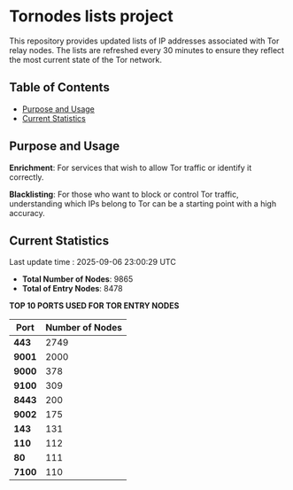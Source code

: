 # Tornodes lists project

This repository provides updated lists of IP addresses associated with Tor relay nodes. The lists are refreshed every 30 minutes to ensure they reflect the most current state of the Tor network.

## Table of Contents

- [Purpose and Usage](#purpose-and-usage)
- [Current Statistics](#current-statistics)


## Purpose and Usage

**Enrichment**: For services that wish to allow Tor traffic or identify it correctly.

**Blacklisting**: For those who want to block or control Tor traffic, understanding which IPs belong to Tor can be a starting point with a high accuracy.

## Current Statistics

Last update time : 2025-09-06 23:00:29 UTC

- **Total Number of Nodes**: 9865
- **Total of Entry Nodes**: 8478

**TOP 10 PORTS USED FOR TOR ENTRY NODES**

| **Port** | **Number of Nodes** |
|------|-----------------|
| **443**   | 2749  |
| **9001**   | 2000  |
| **9000**   | 378  |
| **9100**   | 309  |
| **8443**   | 200  |
| **9002**   | 175  |
| **143**   | 131  |
| **110**   | 112  |
| **80**   | 111  |
| **7100**   | 110  |

